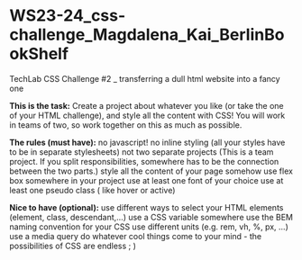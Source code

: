 # WS23-24_css-challenge_Magdalena_Kai_BerlinBookShelf
TechLab CSS Challenge #2 _ transferring a dull html website into a fancy one

<b>This is the task:</b>
Create a project about whatever you like (or take the one of your HTML challenge), and style all the content with CSS!
You will work in teams of two, so work together on this as much as possible.

<b> The rules (must have):</b>
no javascript!
no inline styling (all your styles have to be in separate stylesheets)
not two separate projects (This is a team project. If you split responsibilities, somewhere has to be the connection between the two parts.)
style all the content of your page somehow
use flex box somewhere in your project
use at least one font of your choice
use at least one pseudo class ( like hover or active)

<b> Nice to have (optional):</b>
use different ways to select your HTML elements (element, class, descendant,…)
use a CSS variable somewhere
use the BEM naming convention for your CSS
use different units (e.g. rem, vh, %, px, …)
use a media query
do whatever cool things come to your mind - the possibilities of CSS are endless ; )
